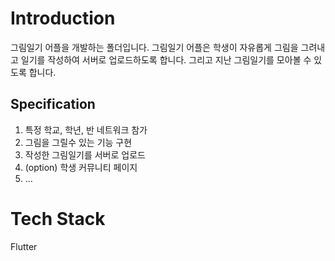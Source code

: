 # Introduction
그림일기 어플을 개발하는 폴더입니다. 그림일기 어플은 학생이 자유롭게 그림을 그려내고 일기를 작성하여 서버로 업로드하도록 합니다. 그리고 지난 그림일기를 모아볼 수 있도록 합니다.
## Specification
1. 특정 학교, 학년, 반 네트워크 참가
2. 그림을 그릴수 있는 기능 구현
3. 작성한 그림일기를 서버로 업로드
4. (option) 학생 커뮤니티 페이지
5. ...
# Tech Stack
Flutter